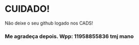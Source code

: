 # CUIDADO!

Não deixe o seu github logado nos CADS!

### Me agradeça depois. Wpp: 11958855836 tmj mano

